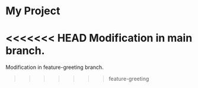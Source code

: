 # My Project
<<<<<<< HEAD
Modification in main branch.
=======
Modification in feature-greeting branch.
>>>>>>> feature-greeting
